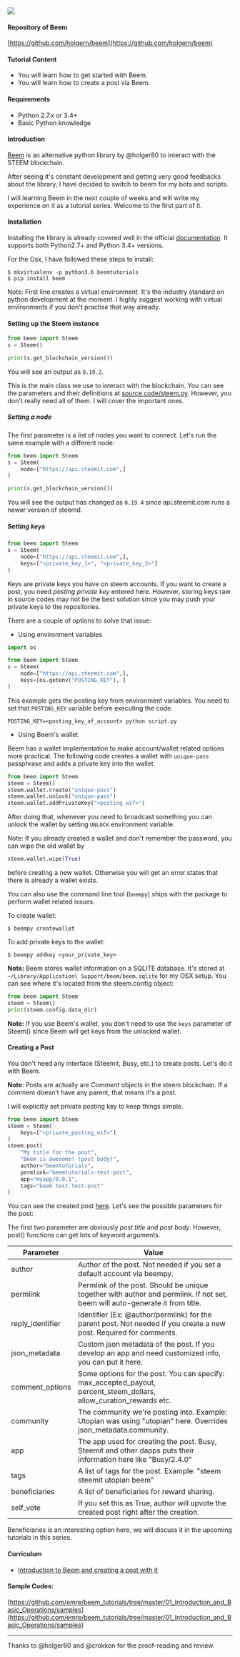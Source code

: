 <img src="https://steemitimages.com/0x0/https://cdn.utopian.io/posts/d563a408c062506aed88befbe7781399184fbeem-logo.png">

#### Repository of Beem
[https://github.com/holgern/beem](https://github.com/holgern/beem)    

#### Tutorial Content

- You will learn how to get started with Beem.
- You will learn how to create a post via Beem.

#### Requirements

- Python 2.7.x or 3.4+
- Basic Python knowledge


#### Introduction

[Beem](http://beem.readthedocs.io/en/latest/) is an alternative python library by @holger80 to interact with the STEEM blockchain. 

After seeing it's constant development and getting very good feedbacks about the library, I have decided to switch to beem for my bots and scripts.

I will learning Beem in the next couple of weeks and will write my experience on it as a tutorial series. Welcome to the first part of it. 

#### Installation

Installing the library is already covered well in the official [documentation](http://beem.readthedocs.io/en/latest/installation.html). It supports both Python2.7+ and Python 3.4+ versions.

For the Osx, I have followed these steps to install:
```
$ mkvirtualenv -p python3.6 beemtutorials
$ pip install beem
```

Note: First line creates a virtual environment. It's the industry standard on python development at the moment. I highly suggest working
with virtual environments if you don't practise that way already.

#### Setting up the Steem instance

```python
from beem import Steem
s = Steem()

print(s.get_blockchain_version())
```

You will see an output as ```0.19.2```.

This is the main class we use to interact with the blockchain. You can see the parameters
and their definitions at [source code/steem.py](https://github.com/holgern/beem/blob/77f41933b7e2f37638dc1df900efcf9ea2a7d7e6/beem/steem.py#L37). However, you don't really need all of them.
I will cover the important ones.

##### Setting a node

The first parameter is a list of nodes you want to connect. Let's run the same example with a different node:

```python
from beem import Steem
s = Steem(
    node=["https://api.steemit.com",]
)

print(s.get_blockchain_version())
```

You will see the output has changed as ```0.19.4``` since api.steemit.com runs a newer version of steemd.

##### Setting keys

```python
from beem import Steem
s = Steem(
    node=["https://api.steemit.com",],
    keys=["<private_key_1>", "<private_key_2>"]
)
```

Keys are private keys you have on steem accounts. If you want to 
create a post, you need *posting private key* entered here. However, storing
keys raw in source codes may not be the best solution since you may push your
private keys to the repositories.

There are a couple of options to solve that issue:

- Using environment variables

```python
import os

from beem import Steem
s = Steem(
    node=["https://api.steemit.com",],
    keys=[os.getenv("POSTING_KEY"), ]
)
```

This example gets the posting key from environment variables. You need to set
that ```POSTING_KEY``` variable before executing the code.

```
POSTING_KEY=<posting_key_of_account> python script.py
```

- Using Beem's wallet 

Beem has a wallet implementation to make account/wallet related options more practical.
The following code creates a wallet with ```unique-pass``` passphrase and adds a private key
into the wallet.

```python
from beem import Steem
steem = Steem()
steem.wallet.create("unique-pass")
steem.wallet.unlock("unique-pass")
steem.wallet.addPrivateKey("<posting_wif>")
```

After doing that, whenever you need to broadcast something you can unlock the wallet by
setting ```UNLOCK``` environment variable.

Note: If you already created a wallet and don't remember the password, you can wipe the old
wallet by

```python
steem.wallet.wipe(True)
```

before creating a new wallet. Otherwise you will get an error states that there is already a wallet
exists.

You can also use the command line tool (```beempy```) ships with the package to perform 
wallet related issues.


To create wallet:

```
$ beempy createwallet
```

To add private keys to the wallet:

```
$ beempy addkey <your_private_key>
```

**Note:** Beem stores wallet information on a SQLITE database. It's stored at
 ```~/Library/Application\ Support/beem/beem.sqlite``` for my OSX setup. You can
 see where it's located from the steem.config object:
 
 ```python
from beem import Steem
steem = Steem()
print(steem.config.data_dir)
```

**Note:** If you use Beem's wallet, you don't need to use the ```keys``` parameter
of Steem() since Beem will get keys from the unlocked wallet.

#### Creating a Post

You don't need any interface (Steemit, Busy, etc.) to create posts. Let's do it with Beem.

**Note:** Posts are actually are *Comment* objects in the steem blockchain. If a comment doesn't have any parent, that means it's a post.

I will explicitly set private posting key to keep things simple.

```python
from beem import Steem
steem = Steem(
    keys=["<private_posting_wif>"]
)
steem.post(
    "My title for the post",
    "Beem is awesome! (post body)",
    author="beemtutorials",
    permlink="beemtutorials-test-post",
    app="myapp/0.0.1",
    tags="beem test test-post"
)
```

You can see the created post [here](https://steemit.com/test/@beemtutorials/beemtutorials-test-post). Let's see the possible parameters for the post:

The first two parameter are obviously *post title* and *post body*. However, post() functions can get lots of keyword arguments.

| Parameter        | Value                                                                                                                        |
|------------------|------------------------------------------------------------------------------------------------------------------------------|
| author           | Author of the post. Not needed if you set a default account via beempy.                                                      |
| permlink         | Permlink of the post. Should be unique together with author and permlink. If not set, beem will auto-generate it from title. |
| reply_identifier | Identifier (Ex: @author/permlink) for the parent post. Not needed if you create a new post. Required for comments.           |
| json_metadata    | Custom json metadata of the post. If you develop an app and need customized info, you can put it here.                       |
| comment_options  | Some options for the post. You can specify: max_accepted_payout, percent_steem_dollars, allow_curation_rewards etc.          |
| community        | The community we're posting into. Example: Utopian was using "utopian" here. Overrides json_metadata.community.               |
| app              | The app used for creating the post. Busy, Steemit and other dapps puts their information here like "Busy/2.4.0"              |
| tags             | A list of tags for the post. Example: "steem steemit utopian beem"                                                           |
| beneficiaries    | A list of beneficiaries for reward sharing.                                                                                  |
| self_vote        | If you set this as True, author will upvote the created post right after the creation.                                       |

Beneficiaries is an interesting option here, we will discuss it in the upcoming tutorials in this series.

#### Curriculum

- [Introduction to Beem and creating a post with it](@emrebeyler/introduction-to-beem-and-creating-a-post-with-it)

#### Sample Codes:
[https://github.com/emre/beem_tutorials/tree/master/01_Introduction_and_Basic_Operations/samples](https://github.com/emre/beem_tutorials/tree/master/01_Introduction_and_Basic_Operations/samples)

***
Thanks to @holger80 and @crokkon for the proof-reading and review.

 

